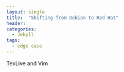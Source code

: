 ```yaml
---
layout: single
title:  "Shifting from Debian to Red Hat"
header:
categories: 
  - Jekyll
tags:
  - edge case
---
```


TexLive and Vim
